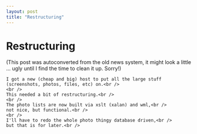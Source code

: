 ```yaml
---
layout: post
title: "Restructuring"
---
```

<h1>Restructuring</h1>
(This post was autoconverted from the old news system,
it might look a little ... ugly until I find the time
to clean it up.
Sorry!)

    I got a new (cheap and big) host to put all the large stuff (screenshots, photos, files, etc) on.<br />
    <br />
    This needed a bit of restructuring.<br />
    <br />
    The photo lists are now built via xslt (xalan) and wml,<br />
    not nice, but functional.<br />
    <br />
    I'll have to redo the whole photo thingy database driven,<br />
    but that is for later.<br />

